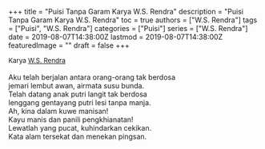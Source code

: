 +++
title = "Puisi Tanpa Garam Karya W.S. Rendra"
description = "Puisi Tanpa Garam Karya W.S. Rendra"
toc = true
authors = ["W.S. Rendra"]
tags = ["Puisi", "W.S. Rendra"]
categories = ["Puisi"]
series = ["W.S. Rendra"]
date = 2019-08-07T14:38:00Z
lastmod = 2019-08-07T14:38:00Z
featuredImage = ""
draft = false
+++

<div style="text-align: justify;">
<div style="font-size: small;">Karya <a href="/authors/w.s.-rendra/" target="_blank">W.S. Rendra</a></div><br />
Aku telah berjalan antara orang-orang tak berdosa<br />jemari lembut awan, airmata susu bunda.<br />Telah datang anak putri langit tak berdosa<br />lenggang gentayang putri lesi tanpa manja.<br />Ah, kina dalam kuwe manisan!<br />Kayu manis dan panili pengkhianatan!<br />Lewatlah yang pucat, kuhindarkan cekikan.<br />Kata alam tersekat dan menekan pingsan.</div>
